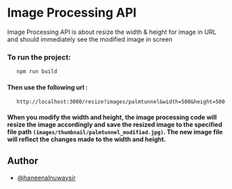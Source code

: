 
# Image Processing API

Image Processing API is about resize the width & height for image in URL and should immediately see the  modified image in screen


###  To run the project: 

```bash 
   npm run build
```
####  Then use the following url :
```http 
   http://localhost:3000/resize?images/palmtunnel&width=500&height=500
```
 #### When you modify the width and height, the image processing code will resize the image accordingly and save the resized image to the specified file path ```(images/thumbnail/palmtunnel_modified.jpg)```. The new image file will reflect the changes made to the width and height.
## Author

- [@haneenalnuwaysir](https://github.com/haneenalnuwaysir)
